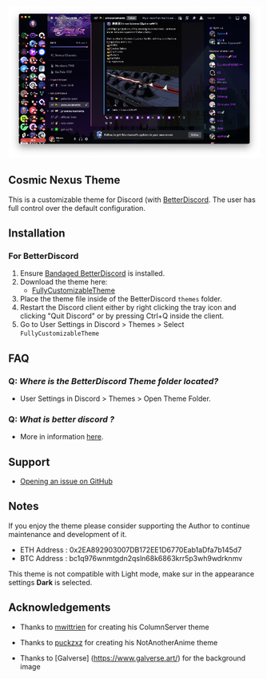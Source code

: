 

<p align="center">
<img src = https://github.com/Wooru-crypto/CosmicNexusTheme/blob/main/image/preview.png>

</p>

## Cosmic Nexus Theme

This is a customizable theme for Discord (with [BetterDiscord](https://betterdiscord.app). The user has full control over the default configuration.

## Installation
### For BetterDiscord

1. Ensure [Bandaged BetterDiscord](https://betterdiscord.app) is installed.
2. Download the theme here:
      * [FullyCustomizableTheme]()
3. Place the theme file inside of the BetterDiscord `themes` folder.
4. Restart the Discord client either by right clicking the tray icon and clicking "Quit Discord" or by pressing Ctrl+Q inside the client.
5. Go to User Settings in Discord > Themes > Select `FullyCustomizableTheme`


## FAQ

### Q: *Where is the BetterDiscord Theme folder located?*

* User Settings in Discord > Themes > Open Theme Folder.

### Q: *What is better discord ?*

* More in information [here](https://betterdiscord.app/).


## Support

* [Opening an issue on GitHub](https://github.com/Wooru-crypto/Fully-Customizable-Theme/issues)

## Notes

 If you enjoy the theme please consider supporting the Author to continue maintenance and development of it.

*  ETH Address : 0x2EA892903007DB172EE1D6770Eab1aDfa7b145d7
*  BTC Address : bc1q976wnmtgdn2qsln68k6863krr5p3wh9wdrknmv 

This theme is not compatible with Light mode, make sur in the appearance settings  **Dark** is selected.

## Acknowledgements

* Thanks to [mwittrien](https://github.com/mwittrien) for creating his ColumnServer theme 

* Thanks to [puckzxz](https://github.com/puckzxz/) for creating his NotAnotherAnime  theme 

* Thanks to [Galverse] (https://www.galverse.art/) for the background image

